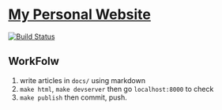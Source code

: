 # [My Personal Website](https://brillliantz.github.io/mysite/)
[![Build Status](https://travis-ci.org/brillliantz/mysite.svg?branch=master)](https://travis-ci.org/brillliantz/mysite)
## WorkFolw

1. write articles in `docs/` using markdown
2. `make html`, `make devserver` then go `localhost:8000` to check
3. `make publish` then commit, push.
